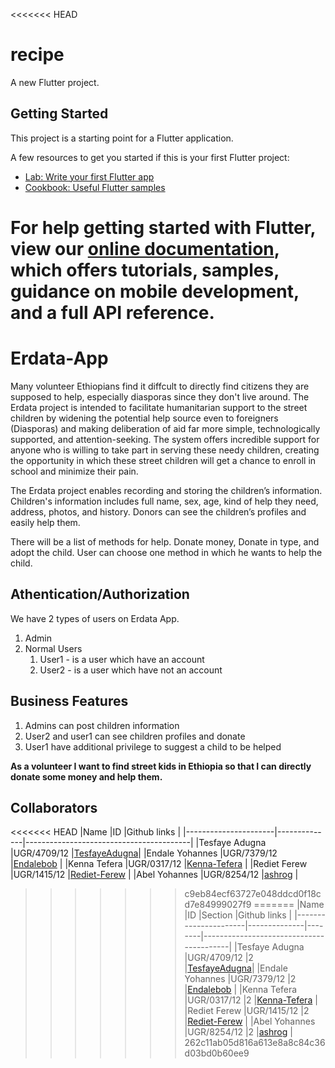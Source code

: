 <<<<<<< HEAD
# recipe

A new Flutter project.

## Getting Started

This project is a starting point for a Flutter application.

A few resources to get you started if this is your first Flutter project:

- [Lab: Write your first Flutter app](https://flutter.dev/docs/get-started/codelab)
- [Cookbook: Useful Flutter samples](https://flutter.dev/docs/cookbook)

For help getting started with Flutter, view our
[online documentation](https://flutter.dev/docs), which offers tutorials,
samples, guidance on mobile development, and a full API reference.
=======
# Erdata-App

<!--Description-->
Many volunteer Ethiopians find it diffcult to directly find citizens they are supposed to help, especially diasporas since they don't live around. The Erdata project is intended to facilitate humanitarian support to the street children by widening the potential help source even to foreigners (Diasporas) and making deliberation of aid far more simple, technologically supported, and attention-seeking. The system offers incredible support for anyone who is willing to take part in serving these needy children, creating the opportunity in which these street children will get a chance to enroll in school and minimize their pain.

The Erdata project enables recording and storing the children’s information. Children's information includes full name, sex, age, kind of help they need, address, photos, and history. Donors can see the children’s profiles and easily help them.

There will be a list of methods for help. Donate money, Donate in type, and
adopt the child. User can choose one method in which he wants to help the
child.
<!--Authentication/Authorization-->
## Athentication/Authorization
We have 2 types of users on Erdata App.
1. Admin
2. Normal Users
    1. User1 - is a user which have an account
    2. User2 - is a user which have not an account
<!--Business features-->
## Business Features
1. Admins can post children information
2. User2 and user1 can see children profiles and donate
3. User1 have additional privilege to suggest a child to be helped

**As a volunteer I want to find street kids in Ethiopia so that I can directly donate some money and  help them.**

<!--Table-->
## Collaborators
<<<<<<< HEAD
|Name                  |ID            |Github links                             |
|----------------------|--------------|-----------------------------------------|
|Tesfaye Adugna        |UGR/4709/12   |[TesfayeAdugna](github.com/TesfayeAdugna)|
|Endale Yohannes       |UGR/7379/12   |[Endalebob](github.com/Endalebob)        |
|Kenna Tefera          |UGR/0317/12   |[Kenna-Tefera](github.com/Kenna-Tefera)  |
|Rediet Ferew          |UGR/1415/12   |[Rediet-Ferew](github.com/Rediet-Ferew)  |
|Abel Yohannes         |UGR/8254/12   |[ashrog](https://github.com/ashrog)      |
>>>>>>> c9eb84ecf63727e048ddcd0f18cd7e84999027f9
=======
|Name                  |ID            |Section |Github links                             |
|----------------------|--------------|--------|-----------------------------------------|
|Tesfaye Adugna        |UGR/4709/12   |2       |[TesfayeAdugna](github.com/TesfayeAdugna)|
|Endale Yohannes       |UGR/7379/12   |2       |[Endalebob](github.com/Endalebob)        |
|Kenna Tefera          |UGR/0317/12   |2       |[Kenna-Tefera](github.com/Kenna-Tefera)  |
|Rediet Ferew          |UGR/1415/12   |2       |[Rediet-Ferew](github.com/Rediet-Ferew)  |
|Abel Yohannes         |UGR/8254/12   |2       |[ashrog](https://github.com/ashrog)      |
>>>>>>> 262c11ab05d816a613e8a8c84c36d03bd0b60ee9
